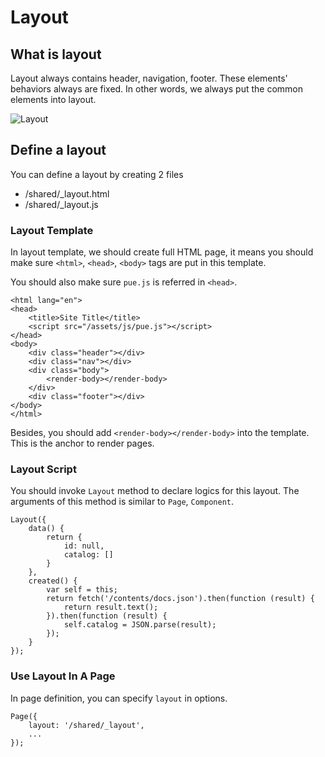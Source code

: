 ﻿# Layout

## What is layout

Layout always contains header, navigation, footer. These elements' behaviors always are fixed. In other words, we always put the common elements into layout.

![Layout](/contents/layout/layout-1.png)

## Define a layout

You can define a layout by creating 2 files

- /shared/_layout.html
- /shared/_layout.js

### Layout Template

In layout template, we should create full HTML page, it means you should make sure `<html>`, `<head>`, `<body>` tags are put in this template.

You should also make sure `pue.js` is referred in `<head>`.

```
<html lang="en">
<head>
    <title>Site Title</title>
    <script src="/assets/js/pue.js"></script>
</head>
<body>
    <div class="header"></div>
    <div class="nav"></div>
    <div class="body">
        <render-body></render-body>
    </div>
    <div class="footer"></div>
</body>
</html>
```

Besides, you should add `<render-body></render-body>` into the template. This is the anchor to render pages.

### Layout Script

You should invoke `Layout` method to declare logics for this layout. The arguments of this method is similar to `Page`, `Component`.

```
Layout({
    data() {
        return {
            id: null,
            catalog: []
        }
    },
    created() {
        var self = this;
        return fetch('/contents/docs.json').then(function (result) {
            return result.text();
        }).then(function (result) {
            self.catalog = JSON.parse(result);
        });
    }
});
```

### Use Layout In A Page

In page definition, you can specify `layout` in options.

```
Page({
    layout: '/shared/_layout',
    ...
});
```